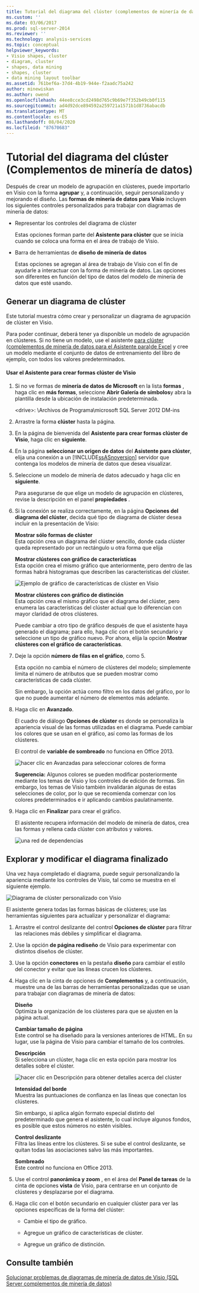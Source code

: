 ```yaml
---
title: Tutorial del diagrama del clúster (complementos de minería de datos) | Microsoft Docs
ms.custom: ''
ms.date: 03/06/2017
ms.prod: sql-server-2014
ms.reviewer: ''
ms.technology: analysis-services
ms.topic: conceptual
helpviewer_keywords:
- Visio shapes, cluster
- diagram, cluster
- shapes, data mining
- shapes, cluster
- data mining layout toolbar
ms.assetid: 761bef6a-37d4-4b19-944e-f2aadc75a242
author: minewiskan
ms.author: owend
ms.openlocfilehash: 44ee8cce3cd2498d765c9b69e7f352b49cb0f115
ms.sourcegitcommit: ad4d92dce894592a259721a1571b1d8736abacdb
ms.translationtype: MT
ms.contentlocale: es-ES
ms.lasthandoff: 08/04/2020
ms.locfileid: "87670683"
---
```

# <a name="cluster-diagram-walkthrough-data-mining-add-ins"></a>Tutorial del diagrama del clúster (Complementos de minería de datos)
  Después de crear un modelo de agrupación en clústeres, puede importarlo en Visio con la forma **agrupar** y, a continuación, seguir personalizando y mejorando el diseño. Las **formas de minería de datos para Visio** incluyen los siguientes controles personalizados para trabajar con diagramas de minería de datos:  
  
-   Representar los controles del diagrama de clúster  
  
     Estas opciones forman parte del **Asistente para clúster** que se inicia cuando se coloca una forma en el área de trabajo de Visio.  
  
-   Barra de herramientas de **diseño de minería de datos**  
  
     Estas opciones se agregan al área de trabajo de Visio con el fin de ayudarle a interactuar con la forma de minería de datos. Las opciones son diferentes en función del tipo de datos del modelo de minería de datos que esté usando.  
  
## <a name="build-a-cluster-diagram"></a>Generar un diagrama de clúster  
 Este tutorial muestra cómo crear y personalizar un diagrama de agrupación de clúster en Visio.  
  
 Para poder continuar, deberá tener ya disponible un modelo de agrupación en clústeres. Si no tiene un modelo, use el asistente [para clúster &#40;complementos de minería de datos para el Asistente para&#41;de Excel](cluster-wizard-data-mining-add-ins-for-excel.md) y cree un modelo mediante el conjunto de datos de entrenamiento del libro de ejemplo, con todos los valores predeterminados.  
  
#### <a name="use-the-cluster-visio-shape-wizard"></a>Usar el Asistente para crear formas clúster de Visio  
  
1.  Si no ve formas de **minería de datos de Microsoft** en la lista **formas** , haga clic en **más formas**, seleccione **Abrir Galería de símbolos**y abra la plantilla desde la ubicación de instalación predeterminada.  
  
     \<drive>: \Archivos de Programa\microsoft SQL Server 2012 DM-ins  
  
2.  Arrastre la forma **clúster** hasta la página.  
  
3.  En la página de bienvenida del **Asistente para crear formas clúster de Visio**, haga clic en **siguiente**.  
  
4.  En la página **seleccionar un origen de datos** del **Asistente para clúster**, elija una conexión a un [!INCLUDE[ssASnoversion](../includes/ssasnoversion-md.md)] servidor que contenga los modelos de minería de datos que desea visualizar.  
  
5.  Seleccione un modelo de minería de datos adecuado y haga clic en **siguiente**.  
  
     Para asegurarse de que elige un modelo de agrupación en clústeres, revise la descripción en el panel **propiedades** .  
  
6.  Si la conexión se realiza correctamente, en la página **Opciones del diagrama del clúster**, decida qué tipo de diagrama de clúster desea incluir en la presentación de Visio:  
  
     **Mostrar sólo formas de clúster**  
     Esta opción crea un diagrama del clúster sencillo, donde cada clúster queda representado por un rectángulo u otra forma que elija  
  
     **Mostrar clústeres con gráfico de características**  
     Esta opción crea el mismo gráfico que anteriormente, pero dentro de las formas habrá histogramas que describen las características del clúster.  
  
     ![Ejemplo de gráfico de características de clúster en Visio](media/dm13-visio-cluster-samplecharshape.gif "Ejemplo de gráfico de características de clúster en Visio")  
  
     **Mostrar clústeres con gráfico de distinción**  
     Esta opción crea el mismo gráfico que el diagrama del clúster, pero enumera las características del clúster actual que lo diferencian con mayor claridad de otros clústeres.  
  
     Puede cambiar a otro tipo de gráfico después de que el asistente haya generado el diagrama; para ello, haga clic con el botón secundario y seleccione un tipo de gráfico nuevo. Por ahora, elija la opción **Mostrar clústeres con el gráfico de características**.  
  
7.  Deje la opción **número de filas en el gráfico**, como 5.  
  
     Esta opción no cambia el número de clústeres del modelo; simplemente limita el número de atributos que se pueden mostrar como características de cada clúster.  
  
     Sin embargo, la opción actúa como filtro en los datos del gráfico, por lo que no puede aumentar el número de elementos más adelante.  
  
8.  Haga clic en **Avanzado**.  
  
     El cuadro de diálogo **Opciones de clúster** es donde se personaliza la apariencia visual de las formas utilizadas en el diagrama. Puede cambiar los colores que se usan en el gráfico, así como las formas de los clústeres.  
  
     El control de **variable de sombreado** no funciona en Office 2013.  
  
     ![hacer clic en Avanzadas para seleccionar colores de forma](media/dm13-visio-clusteroptions-advanced.gif "hacer clic en Avanzadas para seleccionar colores de forma")  
  
     **Sugerencia:** Algunos colores se pueden modificar posteriormente mediante los temas de Visio y los controles de edición de formas. Sin embargo, los temas de Visio también invalidarán algunas de estas selecciones de color, por lo que se recomienda comenzar con los colores predeterminados e ir aplicando cambios paulatinamente.  
  
9. Haga clic en **Finalizar** para crear el gráfico.  
  
     El asistente recupera información del modelo de minería de datos, crea las formas y rellena cada clúster con atributos y valores.  
  
     ![una red de dependencias](media/dm13-visiodepnet-defaultgraph.gif "una red de dependencias")  
  
## <a name="explore-and-modify-the-finished-diagram"></a>Explorar y modificar el diagrama finalizado  
 Una vez haya completado el diagrama, puede seguir personalizando la apariencia mediante los controles de Visio, tal como se muestra en el siguiente ejemplo.  
  
 ![Diagrama de clúster personalizado con Visio](media/dm13-visio-clustercomplete1.gif "Diagrama de clúster personalizado con Visio")  
  
 El asistente genera todas las formas básicas de clústeres; use las herramientas siguientes para actualizar y personalizar el diagrama:  
  
1.  Arrastre el control deslizante del control **Opciones de clúster** para filtrar las relaciones más débiles y simplificar el diagrama.  
  
2.  Use la opción **de página rediseño** de Visio para experimentar con distintos diseños de clúster.  
  
3.  Use la opción **conectores** en la pestaña **diseño** para cambiar el estilo del conector y evitar que las líneas crucen los clústeres.  
  
4.  Haga clic en la cinta de opciones de **Complementos** y, a continuación, muestre una de las barras de herramientas personalizadas que se usan para trabajar con diagramas de minería de datos:  
  
     **Diseño**  
     Optimiza la organización de los clústeres para que se ajusten en la página actual.  
  
     **Cambiar tamaño de página**  
     Este control se ha diseñado para la versiones anteriores de HTML. En su lugar, use la página de Visio para cambiar el tamaño de los controles.  
  
     **Descripción**  
     Si selecciona un clúster, haga clic en esta opción para mostrar los detalles sobre el clúster.  
  
     ![hacer clic en Descripción para obtener detalles acerca del clúster](media/dm13-visio-cluster-description-control.gif "hacer clic en Descripción para obtener detalles acerca del clúster")  
  
     **Intensidad del borde**  
     Muestra las puntuaciones de confianza en las líneas que conectan los clústeres.  
  
     Sin embargo, si aplica algún formato especial distinto del predeterminado que genera el asistente, lo cual incluye algunos fondos, es posible que estos números no estén visibles.  
  
     **Control deslizante**  
     Filtra las líneas entre los clústeres. Si se sube el control deslizante, se quitan todas las asociaciones salvo las más importantes.  
  
     **Sombreado**  
     Este control no funciona en Office 2013.  
  
5.  Use el control **panorámica y zoom** , en el área del **Panel de tareas** de la cinta de opciones **vista** de Visio, para centrarse en un conjunto de clústeres y desplazarse por el diagrama.  
  
6.  Haga clic con el botón secundario en cualquier clúster para ver las opciones específicas de la forma del clúster:  
  
    -   Cambie el tipo de gráfico.  
  
    -   Agregue un gráfico de características de clúster.  
  
    -   Agregue un gráfico de distinción.  
  
## <a name="see-also"></a>Consulte también  
 [Solucionar problemas de diagramas de minería de datos de Visio &#40;SQL Server complementos de minería de datos&#41;](troubleshooting-visio-data-mining-diagrams-sql-server-data-mining-add-ins.md)  
  
  
